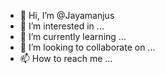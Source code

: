 - 👋 Hi, I’m @Jayamanjus
- 👀 I’m interested in ...
- 🌱 I’m currently learning ...
- 💞️ I’m looking to collaborate on ...
- 📫 How to reach me ...

<!---
Jayamanjus/Jayamanjus is a ✨ special ✨ repository because its `README.md` (this file) appears on your GitHub profile.
You can click the Preview link to take a look at your changes.
--->
